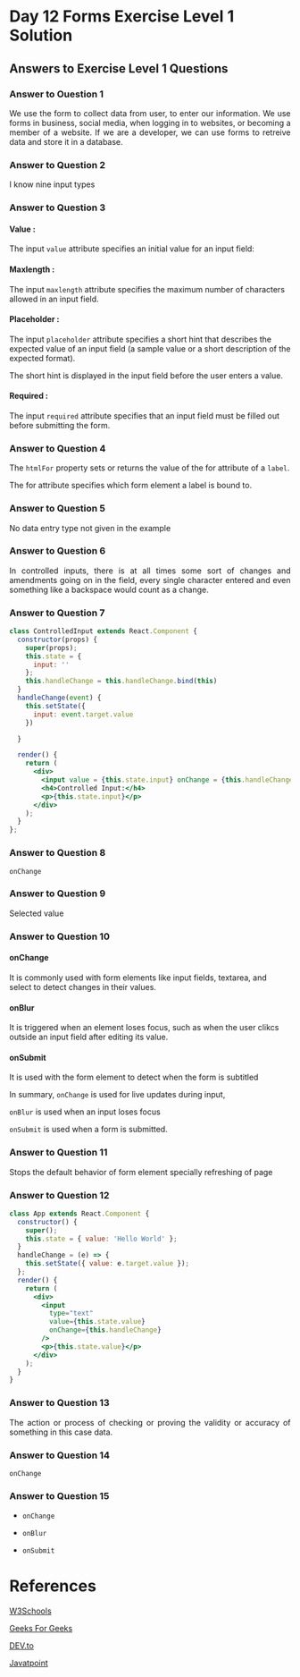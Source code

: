 # Day 12 Forms Exercise Level 1 Solution
## Answers to Exercise Level 1 Questions
### Answer to Ouestion 1
<p align="justify">We use the form to collect data from user, to enter our information. We use forms in business, social media, when logging in to websites, or becoming a member of a website. If we are a developer, we can use forms to retreive data and store it in a database. </p>

### Answer to Question 2
<p align="justify">I know nine input types</p>

### Answer to Question 3
<p align="justify">
<b><h4>Value :</b> </h4> The input <code>value</code> attribute specifies an initial value for an input field:</p>


<p align="justify">
<b><h4>Maxlength : </h4></b>The input <code>maxlength</code> attribute specifies the maximum number of characters allowed in an input field.</p>

<p align="justify">
<b><h4>Placeholder : </h4></b>
The input <code>placeholder</code> attribute specifies a short hint that describes the expected value of an input field (a sample value or a short description of the expected format).</p>

<p align="justify">
The short hint is displayed in the input field before the user enters a value.
</p>

<p align="justify">
<b><h4>Required : </h4></b>
The input <code>required</code> attribute specifies that an input field must be filled out before submitting the form.

</p>

### Answer to Question 4
<p align="justify">The <code>htmlFor</code> property sets or returns the value of the for attribute of a <code>label</code>.</p>

<p align="justify">The for attribute specifies which form  element a label is bound to.</p>

### Answer to Question 5
<p align="justify">No data entry type not given in the example</p>

### Answer to Question 6
<p align="justify">In controlled inputs, there is at all times some sort of changes and amendments going on in the field, every single character entered and even something like a backspace would count as a change.</p>

### Answer to Question 7
```jsx
class ControlledInput extends React.Component {
  constructor(props) {
    super(props);
    this.state = {
      input: ''
    };
    this.handleChange = this.handleChange.bind(this)
  }
  handleChange(event) {
    this.setState({
      input: event.target.value
    })

  }

  render() {
    return (
      <div>
        <input value = {this.state.input} onChange = {this.handleChange}></input>
        <h4>Controlled Input:</h4>
        <p>{this.state.input}</p>
      </div>
    );
  }
};
```

### Answer to Question 8
<p align="justify"><code>onChange</code></p> 

### Answer to Question 9
<p align="justify">Selected value</p>

### Answer to Question 10
<p align="justify">
<b><h4>onChange </h4></b> It is commonly used with form elements like input fields, textarea, and select to detect changes in their values. </p>

<p align="justify">
<b><h4>onBlur</h4></b> It is triggered when an element loses focus, such as when the user clikcs outside an input field after editing its value.
</p>

<p align="justify">
<b><h4>onSubmit</h4></b>
It is used with the form element to detect when the form is subtitled
</p>

<p align="justify">In summary, <code>onChange</code> is used for live updates during input, <br>

<code>onBlur</code> is used when an input loses focus</p>

<p align="justify">
<code>onSubmit</code> is used when a form is submitted.
</p>

### Answer to Question 11
<p align="justify">Stops the default behavior of form element specially refreshing of page</p>

### Answer to Question 12
```jsx
class App extends React.Component {
  constructor() {
    super();
    this.state = { value: 'Hello World' };
  }
  handleChange = (e) => {
    this.setState({ value: e.target.value });
  };
  render() {
    return (
      <div>
        <input
          type="text"
          value={this.state.value}
          onChange={this.handleChange}
        />
        <p>{this.state.value}</p>
      </div>
    );
  }
}
```

### Answer to Question 13
<p align="justify">The action or process of checking or proving the validity or accuracy of something in this case data.</p>

### Answer to Question 14
`onChange`

### Answer to Question 15
- `onChange`
  
- `onBlur`

- `onSubmit`

# References
[W3Schools](https://www.w3schools.com/html/html_form_attributes.asp) <br>

[Geeks For Geeks](https://www.geeksforgeeks.org/react-js-uncontrolled-vs-controlled-inputs/)

[DEV.to](https://dev.to/rthefounding/react-creating-a-controlled-input-2kcd)

[Javatpoint](https://www.javatpoint.com/how-to-get-all-checked-checkbox-value-in-javascript)